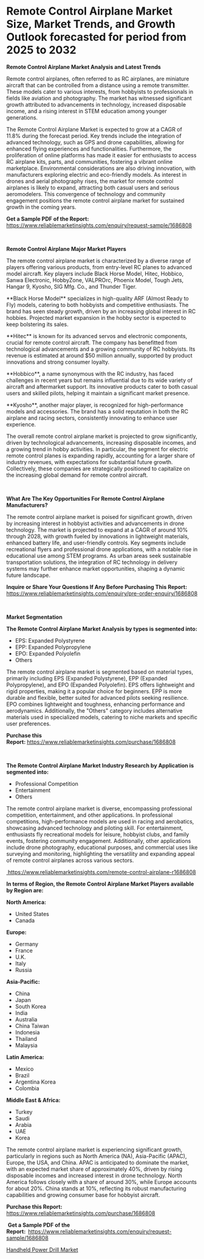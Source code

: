<p><h1>Remote Control Airplane Market Size, Market Trends, and Growth Outlook forecasted for period from 2025 to 2032</h1></p><p><strong>Remote Control Airplane Market Analysis and Latest Trends</strong></p>
<p><p>Remote control airplanes, often referred to as RC airplanes, are miniature aircraft that can be controlled from a distance using a remote transmitter. These models cater to various interests, from hobbyists to professionals in fields like aviation and photography. The market has witnessed significant growth attributed to advancements in technology, increased disposable income, and a rising interest in STEM education among younger generations. </p><p>The Remote Control Airplane Market is expected to grow at a CAGR of 11.8% during the forecast period. Key trends include the integration of advanced technology, such as GPS and drone capabilities, allowing for enhanced flying experiences and functionalities. Furthermore, the proliferation of online platforms has made it easier for enthusiasts to access RC airplane kits, parts, and communities, fostering a vibrant online marketplace. Environmental considerations are also driving innovation, with manufacturers exploring electric and eco-friendly models. As interest in drones and aerial photography rises, the market for remote control airplanes is likely to expand, attracting both casual users and serious aeromodelers. This convergence of technology and community engagement positions the remote control airplane market for sustained growth in the coming years.</p></p>
<p><strong>Get a Sample PDF of the Report:&nbsp;</strong> <a href="https://www.reliablemarketinsights.com/enquiry/request-sample/1686808?utm_campaign=2792&utm_medium=2&utm_source=Github&utm_content=ia&utm_term=26032025&utm_id=remote-control-airplane">https://www.reliablemarketinsights.com/enquiry/request-sample/1686808</a></p>
<p>&nbsp;</p>
<p><strong>Remote Control Airplane Major Market Players</strong></p>
<p><p>The remote control airplane market is characterized by a diverse range of players offering various products, from entry-level RC planes to advanced model aircraft. Key players include Black Horse Model, Hitec, Hobbico, Sanwa Electronic, HobbyZone, VALPROrc, Phoenix Model, Tough Jets, Hangar 9, Kyosho, SIG Mfg. Co., and Thunder Tiger.</p><p>**Black Horse Model** specializes in high-quality ARF (Almost Ready to Fly) models, catering to both hobbyists and competitive enthusiasts. The brand has seen steady growth, driven by an increasing global interest in RC hobbies. Projected market expansion in the hobby sector is expected to keep bolstering its sales.</p><p>**Hitec** is known for its advanced servos and electronic components, crucial for remote control aircraft. The company has benefitted from technological advancements and a growing community of RC hobbyists. Its revenue is estimated at around $50 million annually, supported by product innovations and strong consumer loyalty.</p><p>**Hobbico**, a name synonymous with the RC industry, has faced challenges in recent years but remains influential due to its wide variety of aircraft and aftermarket support. Its innovative products cater to both casual users and skilled pilots, helping it maintain a significant market presence.</p><p>**Kyosho**, another major player, is recognized for high-performance models and accessories. The brand has a solid reputation in both the RC airplane and racing sectors, consistently innovating to enhance user experience. </p><p>The overall remote control airplane market is projected to grow significantly, driven by technological advancements, increasing disposable incomes, and a growing trend in hobby activities. In particular, the segment for electric remote control planes is expanding rapidly, accounting for a larger share of industry revenues, with expectations for substantial future growth. Collectively, these companies are strategically positioned to capitalize on the increasing global demand for remote control aircraft.</p></p>
<p>&nbsp;</p>
<p><strong>What Are The Key Opportunities For Remote Control Airplane Manufacturers?</strong></p>
<p><p>The remote control airplane market is poised for significant growth, driven by increasing interest in hobbyist activities and advancements in drone technology. The market is projected to expand at a CAGR of around 10% through 2028, with growth fueled by innovations in lightweight materials, enhanced battery life, and user-friendly controls. Key segments include recreational flyers and professional drone applications, with a notable rise in educational use among STEM programs. As urban areas seek sustainable transportation solutions, the integration of RC technology in delivery systems may further enhance market opportunities, shaping a dynamic future landscape.</p></p>
<p><strong>Inquire or Share Your Questions If Any Before Purchasing This Report:</strong> <a href="https://www.reliablemarketinsights.com/enquiry/pre-order-enquiry/1686808?utm_campaign=2792&utm_medium=2&utm_source=Github&utm_content=ia&utm_term=26032025&utm_id=remote-control-airplane">https://www.reliablemarketinsights.com/enquiry/pre-order-enquiry/1686808</a></p>
<p>&nbsp;</p>
<p><strong>Market Segmentation</strong></p>
<p><strong>The Remote Control Airplane Market Analysis by types is segmented into:</strong></p>
<p><ul><li>EPS: Expanded Polystyrene</li><li>EPP: Expanded Polypropylene</li><li>EPO: Expanded Polyolefin</li><li>Others</li></ul></p>
<p><p>The remote control airplane market is segmented based on material types, primarily including EPS (Expanded Polystyrene), EPP (Expanded Polypropylene), and EPO (Expanded Polyolefin). EPS offers lightweight and rigid properties, making it a popular choice for beginners. EPP is more durable and flexible, better suited for advanced pilots seeking resilience. EPO combines lightweight and toughness, enhancing performance and aerodynamics. Additionally, the "Others" category includes alternative materials used in specialized models, catering to niche markets and specific user preferences.</p></p>
<p><strong>Purchase this Report:&nbsp;</strong><a href="https://www.reliablemarketinsights.com/purchase/1686808?utm_campaign=2792&utm_medium=2&utm_source=Github&utm_content=ia&utm_term=26032025&utm_id=remote-control-airplane">https://www.reliablemarketinsights.com/purchase/1686808</a></p>
<p>&nbsp;</p>
<p><strong>The Remote Control Airplane Market Industry Research by Application is segmented into:</strong></p>
<p><ul><li>Professional Competition</li><li>Entertainment</li><li>Others</li></ul></p>
<p><p>The remote control airplane market is diverse, encompassing professional competition, entertainment, and other applications. In professional competitions, high-performance models are used in racing and aerobatics, showcasing advanced technology and piloting skill. For entertainment, enthusiasts fly recreational models for leisure, hobbyist clubs, and family events, fostering community engagement. Additionally, other applications include drone photography, educational purposes, and commercial uses like surveying and monitoring, highlighting the versatility and expanding appeal of remote control airplanes across various sectors.</p></p>
<p><a href="https://www.reliablemarketinsights.com/remote-control-airplane-r1686808?utm_campaign=2792&utm_medium=2&utm_source=Github&utm_content=ia&utm_term=26032025&utm_id=remote-control-airplane">&nbsp;https://www.reliablemarketinsights.com/remote-control-airplane-r1686808</a></p>
<p><strong>In terms of Region, the Remote Control Airplane Market Players available by Region are:</strong></p>
<p>
    <p> <strong> North America: </strong>
        <ul>
            <li>United States</li>
            <li>Canada</li>
        </ul>
        </p> 
    <p> <strong> Europe: </strong>
        <ul>
            <li>Germany</li>
            <li>France</li>
            <li>U.K.</li>
            <li>Italy</li>
            <li>Russia</li>
        </ul>
        </p> 
    <p> <strong> Asia-Pacific: </strong>
        <ul>
            <li>China</li>
            <li>Japan</li>
            <li>South Korea</li>
            <li>India</li>
            <li>Australia</li>
            <li>China Taiwan</li>
            <li>Indonesia</li>
            <li>Thailand</li>
            <li>Malaysia</li>
        </ul>
        </p> 
    <p> <strong> Latin America: </strong>
        <ul>
            <li>Mexico</li>
            <li>Brazil</li>
            <li>Argentina Korea</li>
            <li>Colombia</li>
        </ul>
        </p> 
    <p> <strong> Middle East & Africa: </strong>
        <ul>
            <li>Turkey</li>
            <li>Saudi</li>
            <li>Arabia</li>
            <li>UAE</li>
            <li>Korea</li>
        </ul>
    </p>
    </p>
<p><p>The remote control airplane market is experiencing significant growth, particularly in regions such as North America (NA), Asia-Pacific (APAC), Europe, the USA, and China. APAC is anticipated to dominate the market, with an expected market share of approximately 40%, driven by rising disposable incomes and increased interest in drone technology. North America follows closely with a share of around 30%, while Europe accounts for about 20%. China stands at 10%, reflecting its robust manufacturing capabilities and growing consumer base for hobbyist aircraft.</p></p>
<p><strong>Purchase this Report: </strong><a href="https://www.reliablemarketinsights.com/purchase/1686808?utm_campaign=2792&utm_medium=2&utm_source=Github&utm_content=ia&utm_term=26032025&utm_id=remote-control-airplane">https://www.reliablemarketinsights.com/purchase/1686808</a></p>
<p>&nbsp;<strong>Get a Sample PDF of the Report:&nbsp;&nbsp;</strong><a href="https://www.reliablemarketinsights.com/enquiry/request-sample/1686808?utm_campaign=2792&utm_medium=2&utm_source=Github&utm_content=ia&utm_term=26032025&utm_id=remote-control-airplane">https://www.reliablemarketinsights.com/enquiry/request-sample/1686808</a></p>
<p><strong></strong></p>
<p><p><a href="https://github.com/miottaredlin79/Market-Research-Report-List-1/blob/main/handheld-power-drill-market.md?utm_campaign=2792&utm_medium=2&utm_source=Github&utm_content=ia&utm_term=26032025&utm_id=remote-control-airplane">Handheld Power Drill Market</a></p></p>